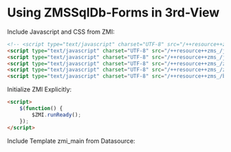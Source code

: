 # Using ZMSSqlDb-Forms in 3rd-View

Include Javascript and CSS from ZMI:

```html
<!-- <script type="text/javascript" charset="UTF-8" src="/++resource++zms_/zms-all.min.js"></script> -->
<script type="text/javascript" charset="UTF-8" src="/++resource++zms_/jquery/plugin/jquery.plugin.js"></script>
<script type="text/javascript" charset="UTF-8" src="/++resource++zms_/jquery/plugin/jquery.plugin.extensions.js"></script>
<script type="text/javascript" charset="UTF-8" src="/++resource++zms_/zmi.core.js"></script>
<script type="text/javascript" charset="UTF-8" src="/++resource++zms_/zmi.internal.js"></script>
<script type="text/javascript" charset="UTF-8" src="/++resource++zms_/bootstrap/plugin/bootstrap.plugin.zmi.js"></script>
```

Initialize ZMI Explicitly:

```html
<script>
	$(function() {
		$ZMI.runReady(); 
	});
</script>
```

Include Template zmi_main from Datasource:
